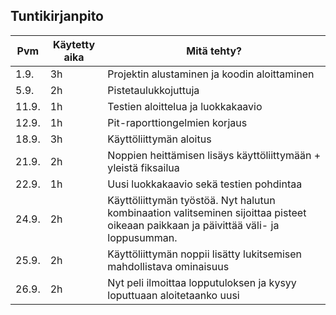 ## Tuntikirjanpito


Pvm  | Käytetty aika | Mitä tehty?
-----|---------------|-----------------------------------------------------------
1.9. | 3h            | Projektin alustaminen ja koodin aloittaminen
5.9. | 2h            | Pistetaulukkojuttuja
11.9.| 1h            | Testien aloittelua ja luokkakaavio
12.9.| 1h            | Pit-raporttiongelmien korjaus
18.9.| 3h            | Käyttöliittymän aloitus
21.9.| 2h            | Noppien heittämisen lisäys käyttöliittymään + yleistä fiksailua
22.9.| 1h            | Uusi luokkakaavio sekä testien pohdintaa
24.9.| 2h            | Käyttöliittymän työstöä. Nyt halutun kombinaation valitseminen sijoittaa pisteet oikeaan paikkaan ja päivittää väli- ja loppusumman.
25.9.| 2h            | Käyttöliittymän noppii lisätty lukitsemisen mahdollistava ominaisuus
26.9.| 2h            | Nyt peli ilmoittaa lopputuloksen ja kysyy loputtuaan aloitetaanko uusi
